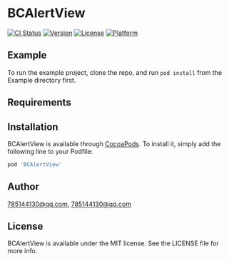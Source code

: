 # BCAlertView

[![CI Status](https://img.shields.io/travis/785144130@qq.com/BCAlertView.svg?style=flat)](https://travis-ci.org/785144130@qq.com/BCAlertView)
[![Version](https://img.shields.io/cocoapods/v/BCAlertView.svg?style=flat)](https://cocoapods.org/pods/BCAlertView)
[![License](https://img.shields.io/cocoapods/l/BCAlertView.svg?style=flat)](https://cocoapods.org/pods/BCAlertView)
[![Platform](https://img.shields.io/cocoapods/p/BCAlertView.svg?style=flat)](https://cocoapods.org/pods/BCAlertView)

## Example

To run the example project, clone the repo, and run `pod install` from the Example directory first.

## Requirements

## Installation

BCAlertView is available through [CocoaPods](https://cocoapods.org). To install
it, simply add the following line to your Podfile:

```ruby
pod 'BCAlertView'
```

## Author

785144130@qq.com, 785144130@qq.com

## License

BCAlertView is available under the MIT license. See the LICENSE file for more info.
